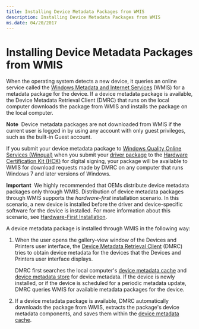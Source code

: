 ```yaml
---
title: Installing Device Metadata Packages from WMIS
description: Installing Device Metadata Packages from WMIS
ms.date: 04/20/2017
---
```


# Installing Device Metadata Packages from WMIS


When the operating system detects a new device, it queries an online service called the [Windows Metadata and Internet Services](windows-metadata-and-internet-services.md) (WMIS) for a metadata package for the device. If a device metadata package is available, the Device Metadata Retrieval Client (DMRC) that runs on the local computer downloads the package from WMIS and installs the package on the local computer.

**Note**  Device metadata packages are not downloaded from WMIS if the current user is logged in by using any account with only guest privileges, such as the built-in Guest account.

 

If you submit your device metadata package to [Windows Quality Online Services (Winqual)](../dashboard/winqual-submission-tool--winqualexe-.md) when you submit your [driver package](driver-packages.md) to the [Hardware Certification Kit (HCK)](/previous-versions/windows/hardware/hck/jj124227(v=vs.85)) for digital signing, your package will be available to WMIS for download requests made by DMRC on any computer that runs Windows 7 and later versions of Windows.

**Important**  We highly recommended that OEMs distribute device metadata packages only through WMIS. Distribution of device metadata packages through WMIS supports the *hardware-first* installation scenario. In this scenario, a new device is installed before the driver and device-specific software for the device is installed. For more information about this scenario, see [Hardware-First Installation](hardware-first-installation.md).

 

A device metadata package is installed through WMIS in the following way:

1.  When the user opens the gallery-view window of the Devices and Printers user interface, the [Device Metadata Retrieval Client](device-metadata-retrieval-client.md) (DMRC) tries to obtain device metadata for the devices that the Devices and Printers user interface displays.

    DMRC first searches the local computer's [device metadata cache](device-metadata-cache.md) and [device metadata store](device-metadata-store.md) for device metadata. If the device is newly installed, or if the device is scheduled for a periodic metadata update, DMRC queries WMIS for available metadata packages for the device.

2.  If a device metadata package is available, DMRC automatically downloads the package from WMIS, extracts the package's device metadata components, and saves them within the [device metadata cache](device-metadata-cache.md).

